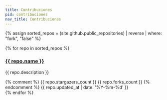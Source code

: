 ```yaml
---
title: Contribuciones
pid: contribuciones
nav_title: Contribuciones
---
```

{% assign sorted_repos = (site.github.public_repositories) | reverse | where: "fork", "false" %}

<div class="repo-list row">
    <!-- Check here for github metadata -->
    <!-- https://help.github.com/articles/repository-metadata-on-github-pages/ -->
    {% for repo in sorted_repos %}
    <div class="col-md-4 card text-center">
        <div class="thumbnail">
            <div class="card-image geopattern" data-pattern-id="{{ repo.name }}">
                <div class="card-image-cell">
                    <h3 class="card-title">
                        <a href="{{ repo.html_url }}" target="_blank">{{ repo.name }}</a>
                    </h3>
                </div>
            </div>
            <div class="caption">
                <div class="card-description">
                    <p class="card-text">{{ repo.description }}</p>
                </div>
                <div class="card-text">
                    {% comment %}
                    <span data-toggle="tooltip" class="meta-info" title="{{ repo.stargazers_count }} stars">
                        <span class="octicon octicon-star"></span> {{ repo.stargazers_count }}
                    </span>
                    <span data-toggle="tooltip" class="meta-info" title="{{ repo.forks_count }} forks">
                        <span class="octicon octicon-git-branch"></span> {{ repo.forks_count }}
                    </span>
                    {%  endcomment %}
                    <span data-toggle="tooltip" class="meta-info" title="Actualizado：{{ repo.updated_at }}">
                        <span class="octicon octicon-clock"></span>
                        <time datetime="{{ repo.updated_at }}" title="{{ repo.updated_at }}">{{ repo.updated_at | date: '%Y-%m-%d' }}</time>
                    </span>
                </div>
            </div>
        </div>
    </div>
    {% endfor %}
</div>

<script>
    $(document).ready(function(){
        // Enable bootstrap tooltip
        $("body").tooltip({ selector: '[data-toggle=tooltip]' });
        $('.geopattern').each(function(){
            $(this).geopattern($(this).data('pattern-id'));
        });
    });
</script>